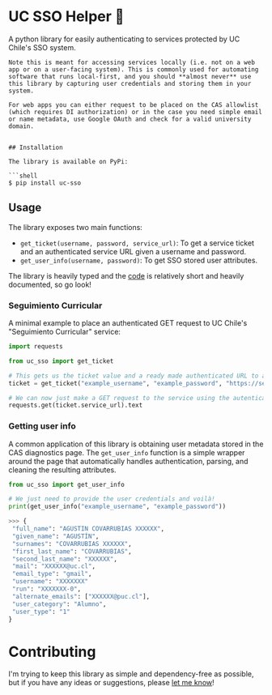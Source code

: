 # UC SSO Helper 🔐

A python library for easily authenticating to services protected by UC Chile's SSO system.
```
Note this is meant for accessing services locally (i.e. not on a web app or on a user-facing system). This is commonly used for automating software that runs local-first, and you should **almost never** use this library by capturing user credentials and storing them in your system.

For web apps you can either request to be placed on the CAS allowlist (which requires DI authorization) or in the case you need simple email or name metadata, use Google OAuth and check for a valid university domain.


## Installation

The library is available on PyPi:

```shell
$ pip install uc-sso
```

## Usage

The library exposes two main functions:

- `get_ticket(username, password, service_url)`: To get a service ticket and an authenticated service URL given a username and password.
- `get_user_info(username, password)`: To get SSO stored user attributes.

The library is heavily typed and the [code](https://github.com/agucova/sso-uc/blob/main/uc_sso_helper/main.py) is relatively short and heavily documented, so go look!

### Seguimiento Curricular

A minimal example to place an authenticated GET request to UC Chile's "Seguimiento Curricular" service:


```python
import requests

from uc_sso import get_ticket

# This gets us the ticket value and a ready made authenticated URL to access the service.
ticket = get_ticket("example_username", "example_password", "https://seguimientocurricular.uc.cl/")

# We can now just make a GET request to the service using the autenticated URL.
requests.get(ticket.service_url).text
```

### Getting user info
A common application of this library is obtaining user metadata stored in the CAS diagnostics page. The `get_user_info` function is a simple wrapper around the page that automatically handles authentication, parsing, and cleaning the resulting attributes.

```python
from uc_sso import get_user_info

# We just need to provide the user credentials and voilà!
print(get_user_info("example_username", "example_password"))

>>> {
 "full_name": "AGUSTIN COVARRUBIAS XXXXXX",
 "given_name": "AGUSTÍN",
 "surnames": "COVARRUBIAS XXXXXX",
 "first_last_name": "COVARRUBIAS",
 "second_last_name": "XXXXXX",
 "mail": "XXXXXX@uc.cl",
 "email_type": "gmail",
 "username": "XXXXXXX"
 "run": "XXXXXXX-0",
 "alternate_emails": ["XXXXXX@puc.cl"],
 "user_category": "Alumno",
 "user_type": "1"
}
```

# Contributing

I'm trying to keep this library as simple and dependency-free as possible, but if you have any ideas or suggestions, please [let me know](https://agucova.dev)!